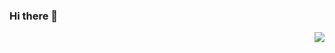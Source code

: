 ### Hi there 👋
<img align="right" src="https://visitor-badge.laobi.icu/badge?page_id=lawrenceokim.lawrenceokim" />

<!--
**lawrenceokim/lawrenceokim** is a ✨ _special_ ✨ repository because its `README.md` (this file) appears on your GitHub profile.

Here are some ideas to get you started:

- 🔭 I’m currently working on ...
- 🌱 I’m currently learning ...
- 👯 I’m looking to collaborate on ...
- 🤔 I’m looking for help with ...
- 💬 Ask me about ...
- 📫 How to reach me: ...
- 😄 Pronouns: ...
- ⚡ Fun fact: ...
-->
